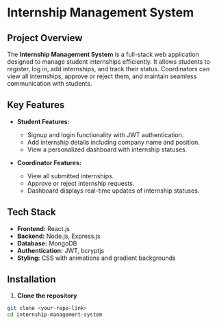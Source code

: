 # Internship Management System

## Project Overview
The **Internship Management System** is a full-stack web application designed to manage student internships efficiently. It allows students to register, log in, add internships, and track their status. Coordinators can view all internships, approve or reject them, and maintain seamless communication with students.

## Key Features
- **Student Features:**
  - Signup and login functionality with JWT authentication.
  - Add internship details including company name and position.
  - View a personalized dashboard with internship statuses.

- **Coordinator Features:**
  - View all submitted internships.
  - Approve or reject internship requests.
  - Dashboard displays real-time updates of internship statuses.

## Tech Stack
- **Frontend:** React.js
- **Backend:** Node.js, Express.js
- **Database:** MongoDB
- **Authentication:** JWT, bcryptjs
- **Styling:** CSS with animations and gradient backgrounds

## Installation

1. **Clone the repository**
```bash
git clone <your-repo-link>
cd internship-management-system

